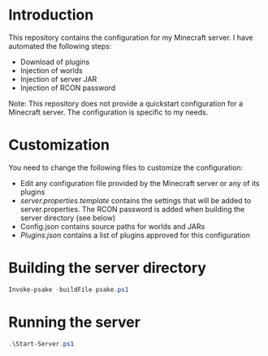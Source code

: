 # Introduction

This repository contains the configuration for my Minecraft server. I have automated the following steps:

- Download of plugins
- Injection of worlds
- Injection of server JAR
- Injection of RCON password

Note: This repository does not provide a quickstart configuration for a Minecraft server. The configuration is specific to my needs.

# Customization

You need to change the following files to customize the configuration:

- Edit any configuration file provided by the Minecraft server or any of its plugins
- *server.properties.template* contains the settings that will be added to server.properties. The RCON password is added when building the server directory (see below)
- Config.json contains source paths for worlds and JARs
- *Plugins.json* contains a list of plugins approved for this configuration

# Building the server directory

```powershell
Invoke-psake -buildFile psake.ps1
```

# Running the server

```powershell
.\Start-Server.ps1
```